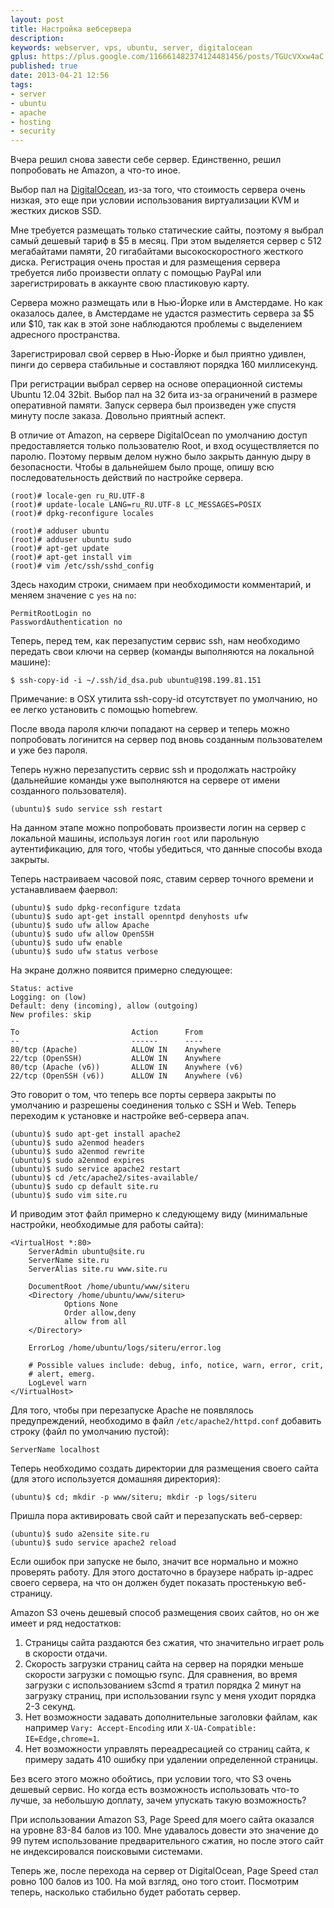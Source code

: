 ```yaml
---
layout: post
title: Настройка вебсервера
description: 
keywords: webserver, vps, ubuntu, server, digitalocean
gplus: https://plus.google.com/116661482374124481456/posts/TGUcVXxw4aC
published: true
date: 2013-04-21 12:56
tags:
- server
- ubuntu
- apache
- hosting
- security
---
```

Вчера решил снова завести себе сервер. Единственно, решил попробовать не Amazon, а что-то иное.

Выбор пал на [DigitalOcean](https://www.digitalocean.com "DigitalOcean"), из-за того, что стоимость сервера очень низкая, это еще при условии использования виртуализации KVM и жестких дисков SSD.

Мне требуется размещать только статические сайты, поэтому я выбрал самый дешевый тариф в $5 в месяц. При этом выделяется сервер с 512 мегабайтами памяти, 20 гигабайтами высокоскоростного жесткого диска. Регистрация очень простая и для размещения сервера требуется либо произвести оплату с помощью PayPal или зарегистрировать в аккаунте свою пластиковую карту.

Сервера можно размещать или в Нью-Йорке или в Амстердаме. Но как оказалось далее, в Амстердаме не удастся разместить сервера за $5 или $10, так как в этой зоне наблюдаются проблемы с выделением адресного пространства.

Зарегистрировал свой сервер в Нью-Йорке и был приятно удивлен, пинги до сервера стабильные и составляют порядка 160 миллисекунд.

При регистрации выбрал сервер на основе операционной системы Ubuntu 12.04 32bit. Выбор пал на 32 бита из-за ограничений в размере оперативной памяти. Запуск сервера был произведен уже спустя минуту после заказа. Довольно приятный аспект.

В отличие от Amazon, на сервере DigitalOcean по умолчанию доступ предоставляется только пользователю Root, и вход осуществляется по паролю. Поэтому первым делом нужно было закрыть данную дыру в безопасности. Чтобы в дальнейшем было проще, опишу всю последовательность действий по настройке сервера.

    (root)# locale-gen ru_RU.UTF-8
    (root)# update-locale LANG=ru_RU.UTF-8 LC_MESSAGES=POSIX
    (root)# dpkg-reconfigure locales

    (root)# adduser ubuntu
    (root)# adduser ubuntu sudo
    (root)# apt-get update
    (root)# apt-get install vim
    (root)# vim /etc/ssh/sshd_config

Здесь находим строки, снимаем при необходимости комментарий, и меняем значение с `yes` на `no`:

    PermitRootLogin no
    PasswordAuthentication no

Теперь, перед тем, как перезапустим сервис ssh, нам необходимо передать свои ключи на сервер (команды выполняются на локальной машине):

    $ ssh-copy-id -i ~/.ssh/id_dsa.pub ubuntu@198.199.81.151

Примечание: в OSX утилита ssh-copy-id отсутствует по умолчанию, но ее легко установить с помощью homebrew.

После ввода пароля ключи попадают на сервер и теперь можно попробовать логинится на сервер под вновь созданным пользователем и уже без пароля.

Теперь нужно перезапустить сервис ssh и продолжать настройку (дальнейшие команды уже выполняются на сервере от имени созданного пользователя).

    (ubuntu)$ sudo service ssh restart

На данном этапе можно попробовать произвести логин на сервер с локальной машины, используя логин `root` или парольную аутентификацию, для того, чтобы убедиться, что данные способы входа закрыты.

Теперь настраиваем часовой пояс, ставим сервер точного времени и устанавливаем фаервол:

    (ubuntu)$ sudo dpkg-reconfigure tzdata
    (ubuntu)$ sudo apt-get install openntpd denyhosts ufw
    (ubuntu)$ sudo ufw allow Apache
    (ubuntu)$ sudo ufw allow OpenSSH
    (ubuntu)$ sudo ufw enable
    (ubuntu)$ sudo ufw status verbose

На экране должно появится примерно следующее:

    Status: active
    Logging: on (low)
    Default: deny (incoming), allow (outgoing)
    New profiles: skip

    To                         Action      From
    --                         ------      ----
    80/tcp (Apache)            ALLOW IN    Anywhere
    22/tcp (OpenSSH)           ALLOW IN    Anywhere
    80/tcp (Apache (v6))       ALLOW IN    Anywhere (v6)
    22/tcp (OpenSSH (v6))      ALLOW IN    Anywhere (v6)

Это говорит о том, что теперь все порты сервера закрыты по умолчанию и разрешены соединения только с SSH и Web. Теперь переходим к установке и настройке веб-сервера апач.

    (ubuntu)$ sudo apt-get install apache2
    (ubuntu)$ sudo a2enmod headers
    (ubuntu)$ sudo a2enmod rewrite
    (ubuntu)$ sudo a2enmod expires
    (ubuntu)$ sudo service apache2 restart
    (ubuntu)$ cd /etc/apache2/sites-available/
    (ubuntu)$ sudo cp default site.ru
    (ubuntu)$ sudo vim site.ru

И приводим этот файл примерно к следующему виду (минимальные настройки, необходимые для работы сайта):

    <VirtualHost *:80>
        ServerAdmin ubuntu@site.ru
        ServerName site.ru
        ServerAlias site.ru www.site.ru

        DocumentRoot /home/ubuntu/www/siteru
        <Directory /home/ubuntu/www/siteru>
                Options None
                Order allow,deny
                allow from all
        </Directory>

        ErrorLog /home/ubuntu/logs/siteru/error.log

        # Possible values include: debug, info, notice, warn, error, crit,
        # alert, emerg.
        LogLevel warn
    </VirtualHost>

Для того, чтобы при перезапуске Apache не появлялось предупреждений, необходимо в файл `/etc/apache2/httpd.conf` добавить строку (файл по умолчанию пустой):

    ServerName localhost

Теперь необходимо создать директории для размещения своего сайта (для этого используется домашняя директория):

    (ubuntu)$ cd; mkdir -p www/siteru; mkdir -p logs/siteru

Пришла пора активировать свой сайт и перезапускать веб-сервер:

    (ubuntu)$ sudo a2ensite site.ru
    (ubuntu)$ sudo service apache2 reload

Если ошибок при запуске не было, значит все нормально и можно проверять работу. Для этого достаточно в браузере набрать ip-адрес своего сервера, на что он должен будет показать простенькую веб-страницу.

Amazon S3 очень дешевый способ размещения своих сайтов, но он же имеет и ряд недостатков:

1. Страницы сайта раздаются без сжатия, что значительно играет роль в скорости отдачи.
2. Скорость загрузки страниц сайта на сервер на порядки меньше скорости загрузки с помощью rsync. Для сравнения, во время загрузки с использованием s3cmd я тратил порядка 2 минут на загрузку страниц, при использовании rsync у меня уходит порядка 2-3 секунд.
3. Нет возможности задавать дополнительные заголовки файлам, как например `Vary: Accept-Encoding` или `X-UA-Compatible: IE=Edge,chrome=1`.
4. Нет возможности управлять переадресацией со страниц сайта, к примеру задать 410 ошибку при удалении определенной страницы.

Без всего этого можно обойтись, при условии того, что S3 очень дешевый сервис. Но когда есть возможность использовать что-то лучше, за небольшую доплату, зачем упускать такую возможность?

При использовании Amazon S3, Page Speed для моего сайта оказался на уровне 83-84 балов из 100. Мне удавалось довести это значение  до 99 путем использование предварительного сжатия, но после этого сайт не индексировался поисковыми системами.

Теперь же, после перехода на сервер от DigitalOcean, Page Speed стал ровно 100 балов из 100. На мой взгляд, оно того стоит. Посмотрим теперь, насколько стабильно будет работать сервер.
